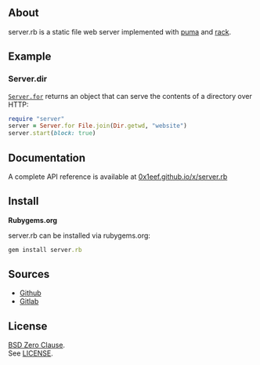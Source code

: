 ## About

server.rb is a static file web server implemented with 
[puma](https://github.com/puma/puma) 
and 
[rack](https://github.com/rack/rack).

## Example

### Server.dir

[`Server.for`](http://0x1eef.github.io/x/server.rb/Server.html#for-class_method)
returns an object that can serve the contents
of a directory over HTTP:

```ruby
require "server"
server = Server.for File.join(Dir.getwd, "website")
server.start(block: true)
```

## Documentation

A complete API reference is available at
[0x1eef.github.io/x/server.rb](https://0x1eef.github.io/x/server.rb)

## Install

**Rubygems.org**

server.rb can be installed via rubygems.org:

``` ruby
gem install server.rb
```

## Sources

* [Github](https://github.com/0x1eef/server.rb#readme)
* [Gitlab](https://gitlab.com/0x1eef/server.rb#about)

## License

[BSD Zero Clause](https://choosealicense.com/licenses/0bsd/).
<br>
See [LICENSE](./LICENSE).
